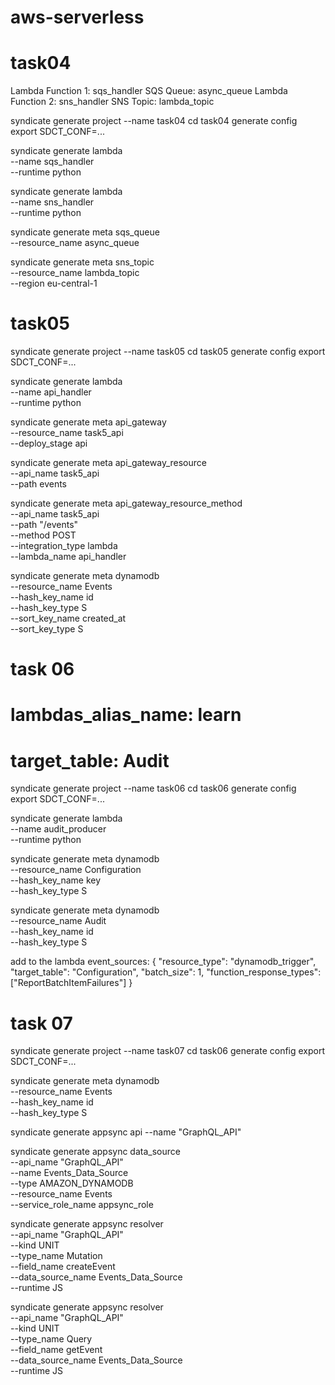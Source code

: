 # aws-serverless


# task04

Lambda Function 1: sqs_handler
SQS Queue: async_queue
Lambda Function 2: sns_handler
SNS Topic: lambda_topic


syndicate generate project --name task04
cd task04
generate config
export SDCT_CONF=...

syndicate generate lambda \
    --name sqs_handler \
    --runtime python

syndicate generate lambda \
    --name sns_handler \
    --runtime python

syndicate generate meta sqs_queue \
    --resource_name async_queue

syndicate generate meta sns_topic \
    --resource_name lambda_topic \
    --region eu-central-1


# task05

syndicate generate project --name task05
cd task05
generate config
export SDCT_CONF=...

syndicate generate lambda \
    --name api_handler \
    --runtime python

syndicate generate meta api_gateway \
    --resource_name task5_api \
    --deploy_stage api

syndicate generate meta api_gateway_resource \
    --api_name task5_api \
    --path events

syndicate generate meta api_gateway_resource_method \
    --api_name task5_api \
     --path "/events" \
     --method POST \
     --integration_type lambda \
     --lambda_name api_handler

syndicate generate meta dynamodb \
    --resource_name Events \
    --hash_key_name id \
    --hash_key_type S \
    --sort_key_name created_at \
    --sort_key_type S


# task 06

# lambdas_alias_name: learn
# target_table: Audit

syndicate generate project --name task06
cd task06
generate config
export SDCT_CONF=...

syndicate generate lambda \
    --name audit_producer \
    --runtime python

syndicate generate meta dynamodb \
    --resource_name Configuration \
    --hash_key_name key \
    --hash_key_type S 

syndicate generate meta dynamodb \
    --resource_name Audit \
    --hash_key_name id \
    --hash_key_type S 

add to the lambda event_sources:
{
    "resource_type": "dynamodb_trigger",
    "target_table": "Configuration",
    "batch_size": 1,
    "function_response_types": ["ReportBatchItemFailures"]
}

# task 07

syndicate generate project --name task07
cd task06
generate config
export SDCT_CONF=...

syndicate generate meta dynamodb \
    --resource_name Events \
    --hash_key_name id \
    --hash_key_type S 

syndicate generate appsync api --name "GraphQL_API"

syndicate generate appsync data_source \
    --api_name "GraphQL_API" \
    --name Events_Data_Source \
    --type AMAZON_DYNAMODB \
    --resource_name Events \
    --service_role_name appsync_role

syndicate generate appsync resolver \
    --api_name "GraphQL_API" \
    --kind UNIT \
    --type_name Mutation \
    --field_name createEvent \
    --data_source_name Events_Data_Source \
    --runtime JS

syndicate generate appsync resolver \
    --api_name "GraphQL_API" \
    --kind UNIT \
    --type_name Query \
    --field_name getEvent \
    --data_source_name Events_Data_Source \
    --runtime JS